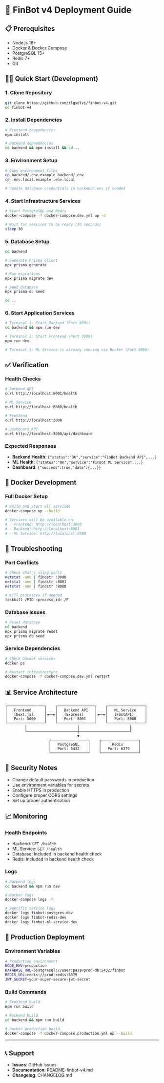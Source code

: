 # 🚀 FinBot v4 Deployment Guide

## 📋 Prerequisites

- Node.js 18+
- Docker & Docker Compose
- PostgreSQL 15+
- Redis 7+
- Git

## 🏃‍♂️ Quick Start (Development)

### 1. Clone Repository
```bash
git clone https://github.com/tlgselvi/finbot-v4.git
cd finbot-v4
```

### 2. Install Dependencies
```bash
# Frontend dependencies
npm install

# Backend dependencies
cd backend && npm install && cd ..
```

### 3. Environment Setup
```bash
# Copy environment files
cp backend/.env.example backend/.env
cp .env.local.example .env.local

# Update database credentials in backend/.env if needed
```

### 4. Start Infrastructure Services
```bash
# Start PostgreSQL and Redis
docker-compose -f docker-compose.dev.yml up -d

# Wait for services to be ready (30 seconds)
sleep 30
```

### 5. Database Setup
```bash
cd backend

# Generate Prisma client
npx prisma generate

# Run migrations
npx prisma migrate dev

# Seed database
npx prisma db seed

cd ..
```

### 6. Start Application Services
```bash
# Terminal 1: Start Backend (Port 8001)
cd backend && npm run dev

# Terminal 2: Start Frontend (Port 3000)
npm run dev

# Terminal 3: ML Service is already running via Docker (Port 8080)
```

## ✅ Verification

### Health Checks
```bash
# Backend API
curl http://localhost:8001/health

# ML Service
curl http://localhost:8080/health

# Frontend
curl http://localhost:3000

# Dashboard API
curl http://localhost:3000/api/dashboard
```

### Expected Responses
- **Backend Health**: `{"status":"OK","service":"FinBot Backend API",...}`
- **ML Health**: `{"status":"OK","service":"FinBot ML Service",...}`
- **Dashboard**: `{"success":true,"data":{...}}`

## 🐳 Docker Development

### Full Docker Setup
```bash
# Build and start all services
docker-compose up --build

# Services will be available on:
# - Frontend: http://localhost:3000
# - Backend: http://localhost:8001
# - ML Service: http://localhost:8080
```

## 🔧 Troubleshooting

### Port Conflicts
```bash
# Check what's using ports
netstat -ano | findstr :3000
netstat -ano | findstr :8001
netstat -ano | findstr :8080

# Kill processes if needed
taskkill /PID <process_id> /F
```

### Database Issues
```bash
# Reset database
cd backend
npx prisma migrate reset
npx prisma db seed
```

### Service Dependencies
```bash
# Check Docker services
docker ps

# Restart infrastructure
docker-compose -f docker-compose.dev.yml restart
```

## 📊 Service Architecture

```
┌─────────────────┐    ┌─────────────────┐    ┌─────────────────┐
│   Frontend      │    │   Backend API   │    │   ML Service    │
│   (Next.js)     │◄──►│   (Express)     │◄──►│   (FastAPI)     │
│   Port: 3000    │    │   Port: 8001    │    │   Port: 8080    │
└─────────────────┘    └─────────────────┘    └─────────────────┘
         │                       │                       │
         └───────────────────────┼───────────────────────┘
                                 ▼
                    ┌─────────────────┐    ┌─────────────────┐
                    │   PostgreSQL    │    │     Redis       │
                    │   Port: 5432    │    │   Port: 6379    │
                    └─────────────────┘    └─────────────────┘
```

## 🔐 Security Notes

- Change default passwords in production
- Use environment variables for secrets
- Enable HTTPS in production
- Configure proper CORS settings
- Set up proper authentication

## 📈 Monitoring

### Health Endpoints
- Backend: `GET /health`
- ML Service: `GET /health`
- Database: Included in backend health check
- Redis: Included in backend health check

### Logs
```bash
# Backend logs
cd backend && npm run dev

# Docker logs
docker-compose logs -f

# Specific service logs
docker logs finbot-postgres-dev
docker logs finbot-redis-dev
docker logs finbot-ml-service-dev
```

## 🚀 Production Deployment

### Environment Variables
```bash
# Production environment
NODE_ENV=production
DATABASE_URL=postgresql://user:pass@prod-db:5432/finbot
REDIS_URL=redis://prod-redis:6379
JWT_SECRET=your-super-secure-jwt-secret
```

### Build Commands
```bash
# Frontend build
npm run build

# Backend build
cd backend && npm run build

# Docker production build
docker-compose -f docker-compose.production.yml up --build
```

---

## 📞 Support

- **Issues**: GitHub Issues
- **Documentation**: README-finbot-v4.md
- **Changelog**: CHANGELOG.md
